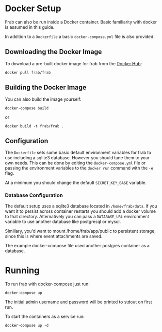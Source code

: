 # Docker Setup

Frab can also be run inside a Docker container. Basic familiarity with docker is assumed in this guide.

In addition to a `Dockerfile` a basic `docker-compose.yml` file is also provided.


## Downloading the Docker Image

To download a pre-built docker image for frab from the [Docker Hub](https://hub.docker.com/r/frab/frab/):


```
docker pull frab/frab
```

## Building the Docker Image

You can also build the image yourself:


```
docker-compose build
```

or

```
docker build -t frab/frab .
```


## Configuration

The `Dockerfile` sets some basic default environment variables for frab to use including a sqlite3 database. However you should tune them to your own needs. This can be done by editing the `docker-compose.yml` file or passing the environment variables to the `docker run` command with the `-e` flag.

At a minimum you should change the default `SECRET_KEY_BASE` variable.

### Database Configuration

The default setup uses a sqlite3 database located in `/home/frab/data`. If you want it to persist across container restarts you should add a docker volume to that directory. Alternatively you can pass a `DATABASE_URL` environment variable to use another database like postgresql or mysql.

Similiary, you'd want to mount /home/frab/app/public to persistent storage, since this is where event attachments are saved.

The example docker-compose file used another postgres container as a database.

# Running

To run frab with docker-compose just run:

```
docker-compose up
```

The initial admin username and password will be printed to stdout on first run.


To start the containers as a service run:

```
docker-compose up -d
```
